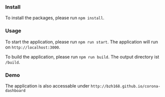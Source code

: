 ### Install

To install the packages, please run `npm install`.

### Usage

To start the application, please run `npm run start`. The application will run on `http://localhost:3000`.

To build the application, please run `npm run build`. The output directory ist `/build`.

### Demo

The application is also accessable under `http://bzh168.github.io/corona-dashboard
`
